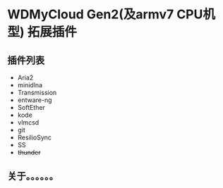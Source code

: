 # WDMyCloud Gen2(及armv7 CPU机型) 拓展插件

## 插件列表
* Aria2
* minidlna
* Transmission
* entware-ng
* SoftEther
* kode
* vlmcsd
* git
* ResilioSync
* SS
* ~~thunder~~

## 关于。。。。。。